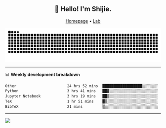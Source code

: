 <h2 align="center">👋 Hello! I'm Shijie.</h2>
<p align="center">
  <a href="https://xu-shi-jie.github.io"> Homepage</a> •
  <a href="https://onodalab.ees.hokudai.ac.jp"> Lab </a>
</p>

![Snake animation](https://github.com/xu-shi-jie/xu-shi-jie/blob/output/github-snake.svg)


-------

📊 **Weekly development breakdown**
<!--START_SECTION:waka-->

```txt
Other                       24 hrs 52 mins  ██████████████████░░░░░░░   71.35 %
Python                      3 hrs 41 mins   ██▓░░░░░░░░░░░░░░░░░░░░░░   10.61 %
Jupyter Notebook            3 hrs 19 mins   ██▒░░░░░░░░░░░░░░░░░░░░░░   09.53 %
TeX                         1 hr 51 mins    █▒░░░░░░░░░░░░░░░░░░░░░░░   05.31 %
BibTeX                      21 mins         ▒░░░░░░░░░░░░░░░░░░░░░░░░   01.01 %
```

<!--END_SECTION:waka-->

-------
![](https://komarev.com/ghpvc/?username=xu-shi-jie&style=flat-square&color=blue) 
